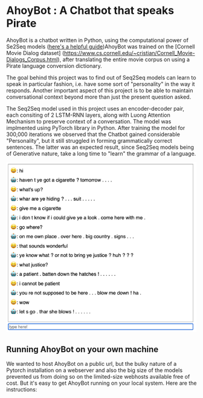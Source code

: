 # AhoyBot : A Chatbot that speaks Pirate

AhoyBot is a chatbot written in Python, using the computational power of Se2Seq models ([here's a helpful guide](https://towardsdatascience.com/day-1-2-attention-seq2seq-models-65df3f49e263#:~:text=A%20Seq2Seq%20model%20is%20a,outputs%20another%20sequence%20of%20items.&text=The%20encoder%20captures%20the%20context,then%20produces%20the%20output%20sequence.))AhoyBot was trained on the [Cornell Movie Dialog dataset] (https://www.cs.cornell.edu/~cristian/Cornell_Movie-Dialogs_Corpus.html), after translating the entire movie corpus on using a Pirate language conversion dictionary.  

The goal behind this project was to find out of Seq2Seq models can learn to speak in particular fashion, i.e. have some sort of "personality" in the way it responds. Another important aspect of this project is to be able to maintain conversational context beyond more than just the present question asked.  

The Seq2Seq model used in this project uses an encoder-decoder pair, each consiting of 2 LSTM-RNN layers, along with Luong Attention Mechanism to preserve context of a conversation. The model was implmented using PyTorch library in Python. After training the model for 300,000 iterations we observed that the Chatbot gained considerable "Personality", but it still struggled in forming grammatically correct sentences. The latter was an expected result, since Seq2Seq models being of Generative nature, take a long time to "learn" the grammar of a language.

![GitHub Logo](https://github.com/dn-cam/AhoyBot/blob/master/Conversation%20Screenshots/Conversation_1.png)

## Running AhoyBot on your own machine

We wanted to host AhoyBot on a public url, but the bulky nature of a Pytorch installation on a webserver and also the big size of the models prevented us from doing so on the limited-size webhosts available free of cost. But it's easy to get AhoyBot running on your local system. Here are the instructions:  

